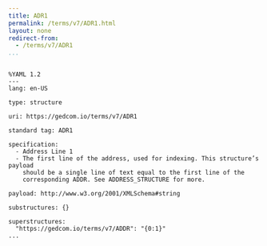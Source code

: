 ```yaml
---
title: ADR1
permalink: /terms/v7/ADR1.html
layout: none
redirect-from:
  - /terms/v7/ADR1
...
```


```

%YAML 1.2
---
lang: en-US

type: structure

uri: https://gedcom.io/terms/v7/ADR1

standard tag: ADR1

specification:
  - Address Line 1
  - The first line of the address, used for indexing. This structure’s payload
    should be a single line of text equal to the first line of the
    corresponding ADDR. See ADDRESS_STRUCTURE for more.

payload: http://www.w3.org/2001/XMLSchema#string

substructures: {}

superstructures:
  "https://gedcom.io/terms/v7/ADDR": "{0:1}"
...

```
